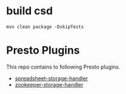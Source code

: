 # build csd
```aspectj
mvn clean package -DskipTests
```

# Presto Plugins

This repo contains to following Presto plugins.

 - [spreadsheet-storage-handler](https://github.com/fortitudetec/presto-plugins/tree/master/spreadsheet-storage-handler "spreadsheet-storage-handler")
 - [zookeeper-storage-handler](https://github.com/fortitudetec/presto-plugins/tree/master/zookeeper-storage-handler "zookeeper-storage-handler")
